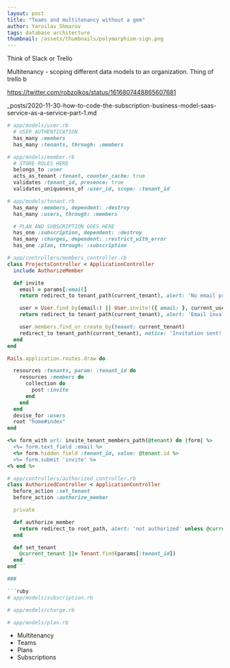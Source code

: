 ```yaml
---
layout: post
title: "Teams and multitenancy without a gem"
author: Yaroslav Shmarov
tags: database architecture
thumbnail: /assets/thumbnails/polymorphism-sign.png
---
```


Think of Slack or Trello

Multitenancy - scoping different data models to an organization. Thing of trello b

https://twitter.com/robzolkos/status/1616807448865607681

_posts/2020-11-30-how-to-code-the-subscription-business-model-saas-service-as-a-service-part-1.md

```ruby
# app/models/user.rb
  # USER AUTHENTICATION
  has_many :members
  has_many :tenants, through: :members
```

```ruby
# app/models/member.rb
  # STORE ROLES HERE
  belongs_to :user
  acts_as_tenant :tenant, counter_cache: true
  validates :tenant_id, presence: true
  validates_uniqueness_of :user_id, scope: :tenant_id
```

```ruby
# app/models/tenant.rb
  has_many :members, dependent: :destroy
  has_many :users, through: :members

  # PLAN AND SUBSCRIPTION GOES HERE
  has_one :subscription, dependent: :destroy
  has_many :charges, dependent: :restrict_with_error
  has_one :plan, through: :subscription
```

```ruby
# app/controllers/members_controller.rb
class ProjectsController < ApplicationController
  include AuthorizeMember

  def invite
    email = params[:email]
    return redirect_to tenant_path(current_tenant), alert: 'No email proided' if email.blank?

    user = User.find_by(email:) || User.invite!({ email: }, current_user)
    return redirect_to tenant_path(current_tenant), alert: 'Email invalid' unless user.valid?

    user.members.find_or_create_by(tenant: current_tenant)
    redirect_to tenant_path(current_tenant), notice: 'Invitation sent!'
  end
end
```

```ruby
Rails.application.routes.draw do

  resources :tenants, param: :tenant_id do
    resources :members do
      collection do
        post :invite
      end
    end
  end
  devise_for :users
  root "home#index"
end
```

```ruby
<%= form_with url: invite_tenant_members_path(@tenant) do |form| %>
  <%= form.text_field :email %>
  <%= form.hidden_field :tenant_id, value: @tenant.id %>
  <%= form.submit 'invite' %>
<% end %>
```

```ruby
# app/controllers/authorized_controller.rb
class AuthorizedController < ApplicationController
  before_action :set_tenant
  before_action :authorize_member

  private

  def authorize_member
    return redirect_to root_path, alert: 'not authorized' unless @current_tenant.users.include? current_user
  end

  def set_tenant
    @current_tenant ||= Tenant.find(params[:tenant_id])
  end
end```

###

```ruby
# app/models/subscription.rb
```

```ruby
# app/models/charge.rb
```
```ruby
# app/models/plan.rb
```


- Multitenancy
- Teams
- Plans
- Subscriptions
